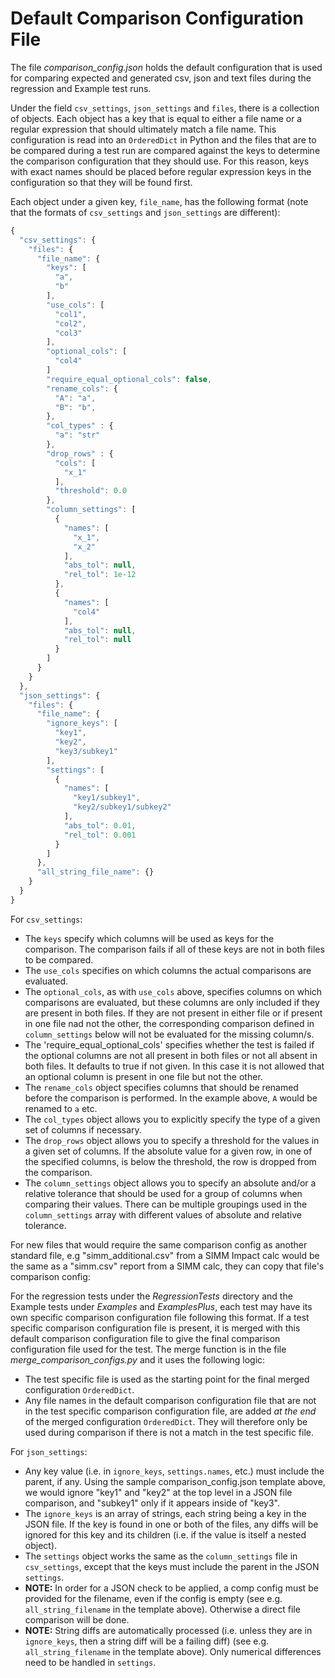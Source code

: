 # Default Comparison Configuration File

The file *comparison_config.json* holds the default configuration that is used for comparing expected and generated csv, json and text files during the regression and Example test runs.

Under the field `csv_settings`, `json_settings` and `files`, there is a collection of objects. Each object has a key that is equal to either a file name or a regular expression that should ultimately match a file name. This configuration is read into an `OrderedDict` in Python and the files that are to be compared during a test run are compared against the keys to determine the comparison configuration that they should use. For this reason, keys with exact names should be placed before regular expression keys in the configuration so that they will be found first.

Each object under a given key, `file_name`, has the following format (note that the formats of `csv_settings` and `json_settings` are different):
  ```js
  {
    "csv_settings": {
      "files": {
        "file_name": {
          "keys": [
            "a",
            "b"
          ],
          "use_cols": [
            "col1",
            "col2",
            "col3"
          ],
          "optional_cols": [
            "col4"
          ]
          "require_equal_optional_cols": false,
          "rename_cols": {
            "A": "a",
            "B": "b",
          },
          "col_types" : {
            "a": "str"
          },
          "drop_rows" : {
            "cols": [
              "x_1"
            ],
            "threshold": 0.0
          },
          "column_settings": [
            {
              "names": [
                "x_1",
                "x_2"
              ],
              "abs_tol": null,
              "rel_tol": 1e-12
            },
            {
              "names": [
                "col4"
              ],
              "abs_tol": null,
              "rel_tol": null
            }
          ]
        }
      }
    },
    "json_settings": {
      "files": {
        "file_name": {
          "ignore_keys": [
            "key1",
            "key2",
            "key3/subkey1"
          ],
          "settings": [
            {
              "names": [
                "key1/subkey1",
                "key2/subkey1/subkey2"
              ],
              "abs_tol": 0.01,
              "rel_tol": 0.001
            }
          ]
        },
        "all_string_file_name": {}
      }
    }
  }
  ```

For `csv_settings`:
  - The `keys` specify which columns will be used as keys for the comparison. The comparison fails if all of these keys are not in both files to be compared.
  - The `use_cols` specifies on which columns the actual comparisons are evaluated.
  - The `optional_cols`, as with `use_cols` above, specifies columns on which comparisons are evaluated, but these columns are only included if they are present in both files. If they are not present in either file or if present in one file nad not the other, the corresponding comparison defined in `column_settings` below will not be evaluated for the missing column/s.
  - The 'require_equal_optional_cols' specifies whether the test is failed if the optional columns are not all present in both files or not all absent in both files. It defaults to true if not given. In this case it is not allowed that an optional column is present in one file but not the other.
  - The `rename_cols` object specifies columns that should be renamed before the comparison is performed. In the example above, `A` would be renamed to `a` etc.
  - The `col_types` object allows you to explicitly specify the type of a given set of columns if necessary.
  - The `drop_rows` object allows you to specify a threshold for the values in a given set of columns. If the absolute value for a given row, in one of the specified columns, is below the threshold, the row is dropped from the comparison.
  - The `column_settings` object allows you to specify an absolute and/or a relative tolerance that should be used for a group of columns when comparing their values. There can be multiple groupings used in the `column_settings` array with different values of absolute and relative tolerance.

  For new files that would require the same comparison config as another standard file, e.g "simm_additional.csv" from a SIMM Impact calc would be the same as a "simm.csv" report from a SIMM calc, they can copy that file's comparison config:

  For the regression tests under the *RegressionTests* directory and the Example tests under *Examples* and *ExamplesPlus*, each test may have its own specific comparison configuration file following this format. If a test specific comparison configuration file is present, it is merged with this default comparison configuration file to give the final comparison configuration file used for the test. The merge function is in the file *merge_comparison_configs.py* and it uses the following logic:
  - The test specific file is used as the starting point for the final merged configuration `OrderedDict`.
  - Any file names in the default comparison configuration file that are not in the test specific comparison configuration file, are added *at the end* of the merged configuration `OrderedDict`. They will therefore only be used during comparison if there is not a match in the test specific file.

For `json_settings`:
  - Any key value (i.e. in `ignore_keys`, `settings.names`, etc.) must include the parent, if any. Using the sample comparison_config.json template above, we would ignore "key1" and "key2" at the top level in a JSON file comparison, and "subkey1" only if it appears inside of "key3".
  - The `ignore_keys` is an array of strings, each string being a key in the JSON file. If the key is found in one or both of the files, any diffs will be ignored for this key and its children (i.e. if the value is itself a nested object).
  - The `settings` object works the same as the `column_settings` file in `csv_settings`, except that the keys must include the parent in the JSON `settings`.
  - **NOTE:** In order for a JSON check to be applied, a comp config must be provided for the filename, even if the config is empty (see e.g. `all_string_filename` in the template above). Otherwise a direct file comparison will be done.
  - **NOTE:** String diffs are automatically processed (i.e. unless they are in `ignore_keys`, then a string diff will be a failing diff) (see e.g. `all_string_filename` in the template above). Only numerical differences need to be handled in `settings`.

